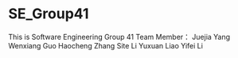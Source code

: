 # SE_Group41
This is Software Engineering Group 41
Team Member：
Juejia Yang
Wenxiang Guo
Haocheng Zhang
Site Li
Yuxuan Liao
Yifei Li
